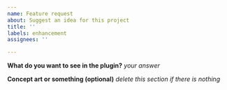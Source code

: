 ```yaml
---
name: Feature request
about: Suggest an idea for this project
title: ''
labels: enhancement
assignees: ''

---
```


**What do you want to see in the plugin?**
*your answer*

**Concept art or something (optional)**
*delete this section if there is nothing*
